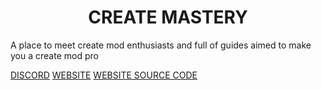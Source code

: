 <div align=center>

# CREATE MASTERY

</div>

A place to meet create mod enthusiasts and full of guides aimed to make you a create mod pro

[DISCORD](https://discord.gg/RVX6RRqkt5)
[WEBSITE](https://createmastery.org)
[WEBSITE SOURCE CODE](https://github.com/create-mastery/website-new)